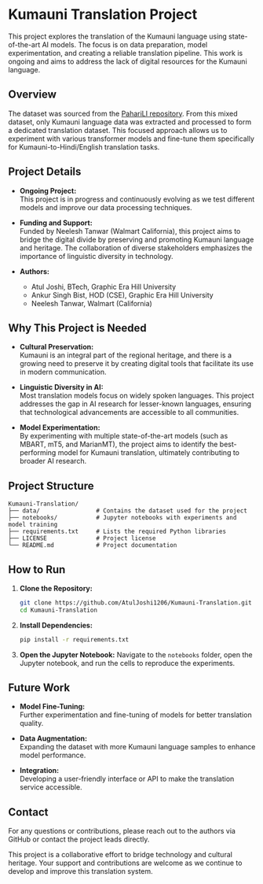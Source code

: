 # Kumauni Translation Project

This project explores the translation of the Kumauni language using state-of-the-art AI models. The focus is on data preparation, model experimentation, and creating a reliable translation pipeline. This work is ongoing and aims to address the lack of digital resources for the Kumauni language.

## Overview

The dataset was sourced from the [PahariLI repository](https://github.com/rachanagusain/PahariLI/tree/main/data). From this mixed dataset, only Kumauni language data was extracted and processed to form a dedicated translation dataset. This focused approach allows us to experiment with various transformer models and fine-tune them specifically for Kumauni-to-Hindi/English translation tasks.

## Project Details

- **Ongoing Project:**  
  This project is in progress and continuously evolving as we test different models and improve our data processing techniques.

- **Funding and Support:**  
  Funded by Neelesh Tanwar (Walmart California), this project aims to bridge the digital divide by preserving and promoting Kumauni language and heritage. The collaboration of diverse stakeholders emphasizes the importance of linguistic diversity in technology.

- **Authors:**  
  - Atul Joshi, BTech, Graphic Era Hill University  
  - Ankur Singh Bist, HOD (CSE), Graphic Era Hill University  
  - Neelesh Tanwar, Walmart (California)  

## Why This Project is Needed

- **Cultural Preservation:**  
  Kumauni is an integral part of the regional heritage, and there is a growing need to preserve it by creating digital tools that facilitate its use in modern communication.

- **Linguistic Diversity in AI:**  
  Most translation models focus on widely spoken languages. This project addresses the gap in AI research for lesser-known languages, ensuring that technological advancements are accessible to all communities.

- **Model Experimentation:**  
  By experimenting with multiple state-of-the-art models (such as MBART, mT5, and MarianMT), the project aims to identify the best-performing model for Kumauni translation, ultimately contributing to broader AI research.

## Project Structure

```
Kumauni-Translation/
├── data/                # Contains the dataset used for the project
├── notebooks/           # Jupyter notebooks with experiments and model training
├── requirements.txt     # Lists the required Python libraries
├── LICENSE              # Project license
└── README.md            # Project documentation
```

## How to Run

1. **Clone the Repository:**
   ```bash
   git clone https://github.com/AtulJoshi1206/Kumauni-Translation.git
   cd Kumauni-Translation
   ```

2. **Install Dependencies:**
   ```bash
   pip install -r requirements.txt
   ```

3. **Open the Jupyter Notebook:**
   Navigate to the `notebooks` folder, open the Jupyter notebook, and run the cells to reproduce the experiments.

## Future Work

- **Model Fine-Tuning:**  
  Further experimentation and fine-tuning of models for better translation quality.

- **Data Augmentation:**  
  Expanding the dataset with more Kumauni language samples to enhance model performance.

- **Integration:**  
  Developing a user-friendly interface or API to make the translation service accessible.

## Contact

For any questions or contributions, please reach out to the authors via GitHub or contact the project leads directly.

This project is a collaborative effort to bridge technology and cultural heritage. Your support and contributions are welcome as we continue to develop and improve this translation system.
